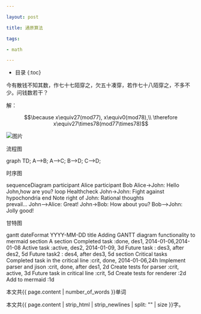 ```yaml
---

layout: post

title: 通原算法

tags:

- math

---
```


* 目录
{:toc}

今有散钱不知其数，作七十七陌穿之，欠五十凑穿，若作七十八陌穿之，不多不少。问钱数若干？

解：

$$\because x\equiv27(mod77), x\equiv0(mod78),\\ \therefore x\equiv27\times78(mod77\times78)$$

![图片]({{"/media/IMG_2019.jpg"|absolute_url}})

流程图

<div class="mermaid">
graph TD;
A-->B;
A-->C;
B-->D;
C-->D;

</div>

时序图

<div class="mermaid">
sequenceDiagram
    participant Alice
    participant Bob
    Alice->John: Hello John,how are you?
    loop Healthcheck
        John->John: Fight against hypochondria
    end
    Note right of John: Rational thoughts <br/>prevail...
    John-->Alice: Great!
    John->Bob: How about you?
    Bob-->John: Jolly good!
</div>

甘特图

<div class="mermaid">
gantt
        dateFormat YYYY-MM-DD
        title Adding GANTT diagram functionality to mermaid
        section A section
        Completed task :done, des1, 2014-01-06,2014-01-08
        Active task :active, des2, 2014-01-09, 3d
        Future task : des3, after des2, 5d
        Future task2 : des4, after des3, 5d
        section Critical tasks
        Completed task in the critical line :crit, done, 2014-01-06,24h
        Implement parser and jison :crit, done, after des1, 2d
        Create tests for parser :crit, active, 3d
        Future task in critical line :crit, 5d
        Create tests for renderer :2d
        Add to mermaid :1d
</div>


本文共{{ page.content | number_of_words }}单词


本文共{{ page.content | strip_html | strip_newlines | split: "" | size }}字。


